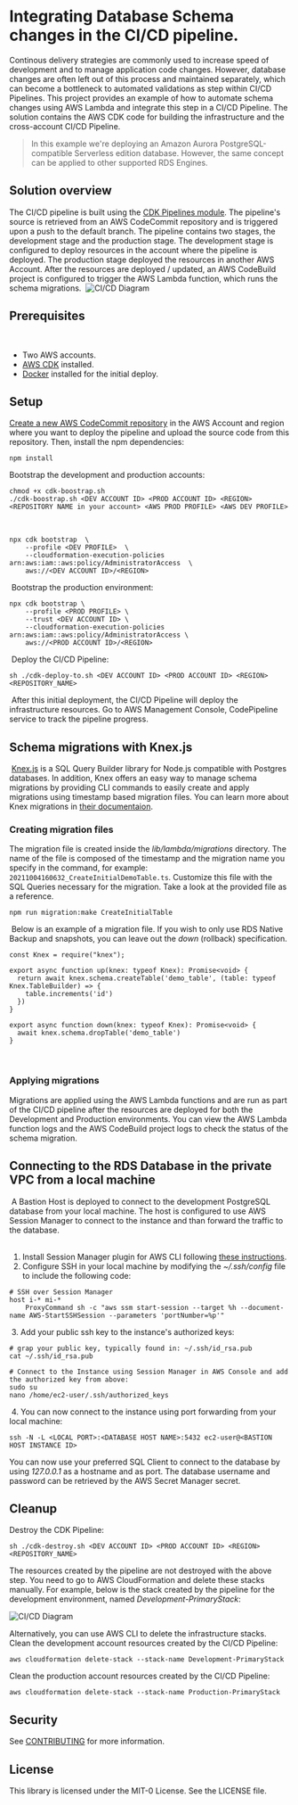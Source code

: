 # Integrating Database Schema changes in the CI/CD pipeline. 
Continous delivery strategies are commonly used to increase speed of development and to manage application code changes. However, database changes are often left out of this process and maintained separately, which can become a bottleneck to automated validations as step within CI/CD Pipelines. This project provides an example of how to automate schema changes using AWS Lambda and integrate this step in a CI/CD Pipeline. The solution contains the AWS CDK code for building the infrastructure and the cross-account CI/CD Pipeline.

> In this example we're deploying an Amazon Aurora PostgreSQL-compatible Serverless edition database. However, the same concept can be applied to other supported RDS Engines. 
​
## Solution overview
The CI/CD pipeline is built using the [CDK Pipelines module](https://docs.aws.amazon.com/cdk/api/latest/docs/pipelines-readme.html). The pipeline's source is retrieved from an AWS CodeCommit repository and is triggered upon a push to the default branch. The pipeline contains two stages, the development stage and the production stage. The development stage is configured to deploy resources in the account where the pipeline is deployed. The production stage deployed the resources in another AWS Account. After the resources are deployed / updated, an AWS CodeBuild project is configured to trigger the AWS Lambda function, which runs the schema migrations.
​
​
![CI/CD Diagram](./images/rds-db-schema-migrations.png)
​
## Prerequisites 
​
* Two AWS accounts.
* [AWS CDK](https://docs.aws.amazon.com/cdk/latest/guide/getting_started.html#getting_started_install) installed.
* [Docker](https://www.docker.com/products/docker-desktop) installed for the initial deploy.
​
## Setup
[Create a new AWS CodeCommit repository](https://docs.aws.amazon.com/codecommit/latest/userguide/how-to-create-repository.html) in the AWS Account and region where you want to deploy the pipeline and upload the source code from this repository. Then, install the npm dependencies: 

```
npm install
```

Bootstrap the development and production accounts:

```
chmod +x cdk-boostrap.sh
./cdk-boostrap.sh <DEV ACCOUNT ID> <PROD ACCOUNT ID> <REGION> <REPOSITORY NAME in your account> <AWS PROD PROFILE> <AWS DEV PROFILE>
```
​
```
npx cdk bootstrap  \ 
    --profile <DEV PROFILE>  \ 
    --cloudformation-execution-policies arn:aws:iam::aws:policy/AdministratorAccess  \
    aws://<DEV ACCOUNT ID>/<REGION>
```
​
Bootstrap the production environment: 
```
npx cdk bootstrap \                
    --profile <PROD PROFILE> \
    --trust <DEV ACCOUNT ID> \
    --cloudformation-execution-policies arn:aws:iam::aws:policy/AdministratorAccess \
    aws://<PROD ACCOUNT ID>/<REGION>
```
​
Deploy the CI/CD Pipeline: 
​
```
sh ./cdk-deploy-to.sh <DEV ACCOUNT ID> <PROD ACCOUNT ID> <REGION> <REPOSITORY_NAME>
```
​
After this initial deployment, the CI/CD Pipeline will deploy the infrastructure resources. Go to AWS Management Console, CodePipeline service to track the pipeline progress.
​
## Schema migrations with Knex.js
​
[Knex.js](https://knexjs.org/) is a SQL Query Builder library for Node.js compatible with Postgres databases. In addition, Knex offers an easy way to manage
schema migrations by providing CLI commands to easily create and apply migrations using timestamp based migration files. You can learn more about Knex migrations in [their documentaion](https://knexjs.org/#Migrations). 
​
### Creating migration files
The migration file is created inside the *lib/lambda/migrations* directory. The name of the file is composed of the timestamp and the migration name you specify in the command, for example: `20211004160632_CreateInitialDemoTable.ts`. Customize this file with the SQL Queries necessary for the migration. Take a look at the provided file as a reference.

```
npm run migration:make CreateInitialTable
```
​
Below is an example of a migration file. If you wish to only use RDS Native Backup and snapshots, you can leave out the *down* (rollback) specification.

```
const Knex = require("knex");

export async function up(knex: typeof Knex): Promise<void> {
  return await knex.schema.createTable('demo_table', (table: typeof Knex.TableBuilder) => {
    table.increments('id')
  })
}

export async function down(knex: typeof Knex): Promise<void> {
  await knex.schema.dropTable('demo_table')
}
```
​
### Applying migrations 
Migrations are applied using the AWS Lambda functions and are run as part of the CI/CD pipeline after the resources are deployed for both the Development and Production environments. You can view the AWS Lambda function logs and the AWS CodeBuild project logs to check the status of the schema migration.

## Connecting to the RDS Database in the private VPC from a local machine 
​
A Bastion Host is deployed to connect to the development PostgreSQL database from your local machine.
The host is configured to use AWS Session Manager to connect to the instance and than forward the traffic to the database.  
​
1. Install Session Manager plugin for AWS CLI following [these instructions](https://docs.aws.amazon.com/systems-manager/latest/userguide/session-manager-working-with-install-plugin.html).
2. Configure SSH in your local machine by modifying the *~/.ssh/config* file to include the following code:
​
```
# SSH over Session Manager
host i-* mi-*
    ProxyCommand sh -c "aws ssm start-session --target %h --document-name AWS-StartSSHSession --parameters 'portNumber=%p'"
```
​
3. Add your public ssh key to the instance's authorized keys: 
​
```
# grap your public key, typically found in: ~/.ssh/id_rsa.pub
cat ~/.ssh/id_rsa.pub
​
# Connect to the Instance using Session Manager in AWS Console and add the authorized key from above:
sudo su
nano /home/ec2-user/.ssh/authorized_keys
```
​
4. You can now connect to the instance using port forwarding from your local machine:
​
```
ssh -N -L <LOCAL PORT>:<DATABASE HOST NAME>:5432 ec2-user@<BASTION HOST INSTANCE ID>
```

You can now use your preferred SQL Client to connect to the database by using *127.0.0.1* as a hostname and <LOCAL PORT> as port. The database username and password can be retrieved by the AWS Secret Manager secret. 

## Cleanup
Destroy the CDK Pipeline: 

```
sh ./cdk-destroy.sh <DEV ACCOUNT ID> <PROD ACCOUNT ID> <REGION> <REPOSITORY_NAME>
```

The resources created by the pipeline are not destroyed with the above step. You need to go to AWS CloudFormation and delete these stacks manually. For example, below is the stack created by the pipeline for the development environment, named *Development-PrimaryStack*: 

![CI/CD Diagram](./images/cfn.png)

Alternatively, you can use AWS CLI to delete the infrastructure stacks.
Clean the development account resources created by the CI/CD Pipeline: 

```
aws cloudformation delete-stack --stack-name Development-PrimaryStack
```

Clean the production account resources created by the CI/CD Pipeline: 

```
aws cloudformation delete-stack --stack-name Production-PrimaryStack
```

## Security

See [CONTRIBUTING](CONTRIBUTING.md#security-issue-notifications) for more information.

## License

This library is licensed under the MIT-0 License. See the LICENSE file.

